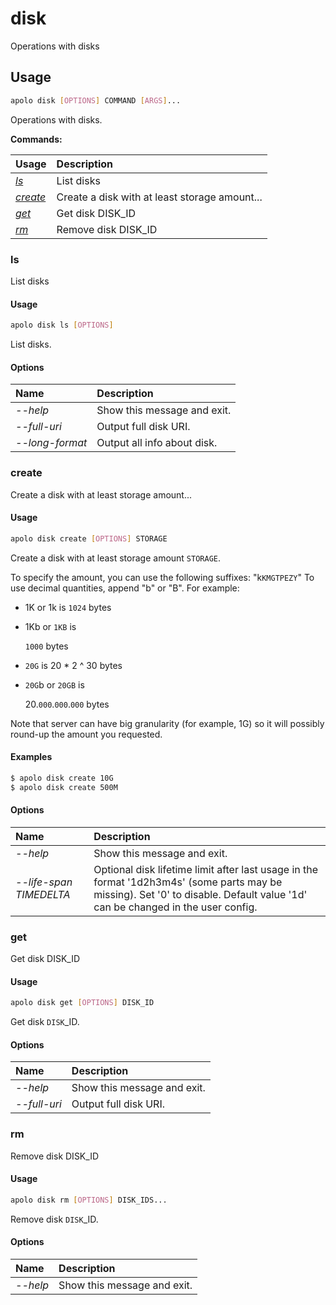# disk

Operations with disks

## Usage

```bash
apolo disk [OPTIONS] COMMAND [ARGS]...
```

Operations with disks.

**Commands:**

| Usage | Description |
| :--- | :--- |
| [_ls_](disk.md#ls) | List disks |
| [_create_](disk.md#create) | Create a disk with at least storage amount... |
| [_get_](disk.md#get) | Get disk DISK\_ID |
| [_rm_](disk.md#rm) | Remove disk DISK\_ID |

### ls

List disks

#### Usage

```bash
apolo disk ls [OPTIONS]
```

List disks.

#### Options

| Name | Description |
| :--- | :--- |
| _--help_ | Show this message and exit. |
| _--full-uri_ | Output full disk URI. |
| _--long-format_ | Output all info about disk. |

### create

Create a disk with at least storage amount...

#### Usage

```bash
apolo disk create [OPTIONS] STORAGE
```

Create a disk with at least storage amount `STORAGE`.

To specify the amount, you can use the following suffixes: "k`KMGTPEZY`" To use decimal quantities, append "b" or "B". For example:

* 1K or 1k is `1024` bytes
* 1Kb or `1KB` is

  `1000` bytes

* `20G` is 20 \* 2 ^ 30 bytes
* `20G`b or `20GB` is

  20.`000`.`000`.`000` bytes

Note that server can have big granularity \(for example, 1G\) so it will possibly round-up the amount you requested.

#### Examples

```bash
$ apolo disk create 10G
$ apolo disk create 500M
```

#### Options

| Name | Description |
| :--- | :--- |
| _--help_ | Show this message and exit. |
| _--life-span TIMEDELTA_ | Optional disk lifetime limit after last usage in the format '1d2h3m4s' \(some parts may be missing\). Set '0' to disable. Default value '1d' can be changed in the user config. |

### get

Get disk DISK\_ID

#### Usage

```bash
apolo disk get [OPTIONS] DISK_ID
```

Get disk `DISK`\_ID.

#### Options

| Name | Description |
| :--- | :--- |
| _--help_ | Show this message and exit. |
| _--full-uri_ | Output full disk URI. |

### rm

Remove disk DISK\_ID

#### Usage

```bash
apolo disk rm [OPTIONS] DISK_IDS...
```

Remove disk `DISK`\_ID.

#### Options

| Name | Description |
| :--- | :--- |
| _--help_ | Show this message and exit. |

